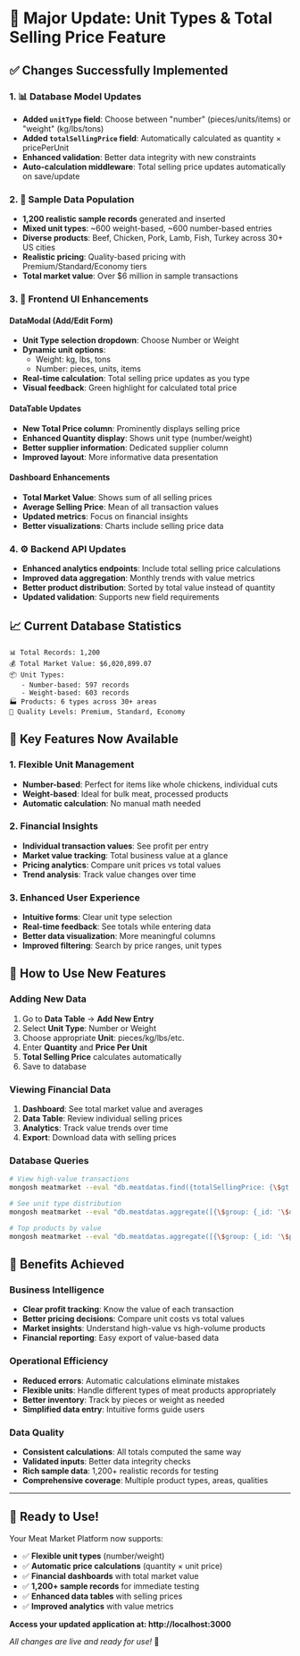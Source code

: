 # 🚀 Major Update: Unit Types & Total Selling Price Feature

## ✅ **Changes Successfully Implemented**

### 1. **📊 Database Model Updates**
- **Added `unitType` field**: Choose between "number" (pieces/units/items) or "weight" (kg/lbs/tons)
- **Added `totalSellingPrice` field**: Automatically calculated as quantity × pricePerUnit
- **Enhanced validation**: Better data integrity with new constraints
- **Auto-calculation middleware**: Total selling price updates automatically on save/update

### 2. **🎯 Sample Data Population**
- **1,200 realistic sample records** generated and inserted
- **Mixed unit types**: ~600 weight-based, ~600 number-based entries
- **Diverse products**: Beef, Chicken, Pork, Lamb, Fish, Turkey across 30+ US cities
- **Realistic pricing**: Quality-based pricing with Premium/Standard/Economy tiers
- **Total market value**: Over $6 million in sample transactions

### 3. **🎨 Frontend UI Enhancements**

#### **DataModal (Add/Edit Form)**
- **Unit Type selection dropdown**: Choose Number or Weight
- **Dynamic unit options**: 
  - Weight: kg, lbs, tons
  - Number: pieces, units, items
- **Real-time calculation**: Total selling price updates as you type
- **Visual feedback**: Green highlight for calculated total price

#### **DataTable Updates**
- **New Total Price column**: Prominently displays selling price
- **Enhanced Quantity display**: Shows unit type (number/weight)
- **Better supplier information**: Dedicated supplier column
- **Improved layout**: More informative data presentation

#### **Dashboard Enhancements**
- **Total Market Value**: Shows sum of all selling prices
- **Average Selling Price**: Mean of all transaction values
- **Updated metrics**: Focus on financial insights
- **Better visualizations**: Charts include selling price data

### 4. **⚙️ Backend API Updates**
- **Enhanced analytics endpoints**: Include total selling price calculations
- **Improved data aggregation**: Monthly trends with value metrics
- **Better product distribution**: Sorted by total value instead of quantity
- **Updated validation**: Supports new field requirements

## 📈 **Current Database Statistics**

```
📊 Total Records: 1,200
💰 Total Market Value: $6,020,899.07
📦 Unit Types: 
   - Number-based: 597 records
   - Weight-based: 603 records
🏭 Products: 6 types across 30+ areas
👥 Quality Levels: Premium, Standard, Economy
```

## 🎯 **Key Features Now Available**

### **1. Flexible Unit Management**
- **Number-based**: Perfect for items like whole chickens, individual cuts
- **Weight-based**: Ideal for bulk meat, processed products
- **Automatic calculation**: No manual math needed

### **2. Financial Insights**
- **Individual transaction values**: See profit per entry
- **Market value tracking**: Total business value at a glance
- **Pricing analytics**: Compare unit prices vs total values
- **Trend analysis**: Track value changes over time

### **3. Enhanced User Experience**
- **Intuitive forms**: Clear unit type selection
- **Real-time feedback**: See totals while entering data
- **Better data visualization**: More meaningful columns
- **Improved filtering**: Search by price ranges, unit types

## 🔧 **How to Use New Features**

### **Adding New Data**
1. Go to **Data Table** → **Add New Entry**
2. Select **Unit Type**: Number or Weight
3. Choose appropriate **Unit**: pieces/kg/lbs/etc.
4. Enter **Quantity** and **Price Per Unit**
5. **Total Selling Price** calculates automatically
6. Save to database

### **Viewing Financial Data**
1. **Dashboard**: See total market value and averages
2. **Data Table**: Review individual selling prices
3. **Analytics**: Track value trends over time
4. **Export**: Download data with selling prices

### **Database Queries**
```bash
# View high-value transactions
mongosh meatmarket --eval "db.meatdatas.find({totalSellingPrice: {\$gt: 5000}}).sort({totalSellingPrice: -1})"

# See unit type distribution
mongosh meatmarket --eval "db.meatdatas.aggregate([{\$group: {_id: '\$unitType', count: {\$sum: 1}, avgValue: {\$avg: '\$totalSellingPrice'}}}])"

# Top products by value
mongosh meatmarket --eval "db.meatdatas.aggregate([{\$group: {_id: '\$productName', totalValue: {\$sum: '\$totalSellingPrice'}}}, {\$sort: {totalValue: -1}}])"
```

## 🎉 **Benefits Achieved**

### **Business Intelligence**
- **Clear profit tracking**: Know the value of each transaction
- **Better pricing decisions**: Compare unit costs vs total values
- **Market insights**: Understand high-value vs high-volume products
- **Financial reporting**: Easy export of value-based data

### **Operational Efficiency**
- **Reduced errors**: Automatic calculations eliminate mistakes
- **Flexible units**: Handle different types of meat products appropriately
- **Better inventory**: Track by pieces or weight as needed
- **Simplified data entry**: Intuitive forms guide users

### **Data Quality**
- **Consistent calculations**: All totals computed the same way
- **Validated inputs**: Better data integrity checks
- **Rich sample data**: 1,200+ realistic records for testing
- **Comprehensive coverage**: Multiple product types, areas, qualities

---

## 🚀 **Ready to Use!**

Your Meat Market Platform now supports:
- ✅ **Flexible unit types** (number/weight)
- ✅ **Automatic price calculations** (quantity × unit price)
- ✅ **Financial dashboards** with total market value
- ✅ **1,200+ sample records** for immediate testing
- ✅ **Enhanced data tables** with selling prices
- ✅ **Improved analytics** with value metrics

**Access your updated application at: http://localhost:3000**

*All changes are live and ready for use!* 🎯
